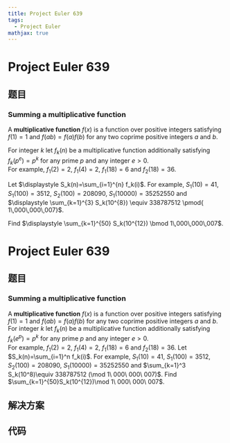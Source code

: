 ```yaml
---
title: Project Euler 639
tags:
  - Project Euler
mathjax: true
---
```

<escape><!-- more --></escape>
    
# Project Euler 639
## 题目
### Summing a multiplicative function

A <b>multiplicative function</b> $f(x)$ is a function over positive integers satisfying $f(1)=1$ and $f(a b)=f(a) f(b)$ for any two coprime positive integers $a$ and $b$.

For integer $k$ let $f_k(n)$ be a multiplicative function additionally satisfying $f_k(p^e)=p^k$ for any prime $p$ and any integer $e>0$.<br /> 
For example, $f_1(2)=2$, $f_1(4)=2$, $f_1(18)=6$ and $f_2(18)=36$.

Let $\displaystyle S_k(n)=\sum_{i=1}^{n} f_k(i)$.
For example, $S_1(10)=41$, $S_1(100)=3512$, $S_2(100)=208090$, $S_1(10000)=35252550$ and $\displaystyle \sum_{k=1}^{3} S_k(10^{8}) \equiv 338787512 \pmod{ 1\,000\,000\,007}$.

Find $\displaystyle \sum_{k=1}^{50} S_k(10^{12}) \bmod 1\,000\,000\,007$.



# Project Euler 639
## 题目
### Summing a multiplicative function

A **multiplicative function** $f(x)$ is a function over positive integers satisfying $f(1)=1$ and $f(ab)=f(a)f(b)$ for any two coprime positive integers $a$ and $b$.
For integer $k$ let $f_k(n)$ be a multiplicative function additionally satisfying $f_k(e^p)=p^k$ for any prime $p$ and any integer $e>0$.<br>For example, $f_1(2)=2$, $f_1(4)=2$, $f_1(18)=6$ and $f_2(18)=36$.
Let $S_k(n)=\sum_{i=1}^n f_k(i)$. For example, $S_1(10)=41$, $S_1(100)=3512$, $S_2(100)=208090$, $S_1(10000)=35252550$ and $\sum_{k=1}^3 S_k(10^8)\equiv 338787512 (\mod 1\ 000\ 000\ 007)$. 
Find $\sum_{k=1}^{50}S_k(10^{12})\mod 1\ 000\ 000\ 007$.


## 解决方案


## 代码


